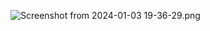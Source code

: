 ![Screenshot from 2024-01-03 19-36-29.png](..%2F..%2FPictures%2FScreenshots%2FScreenshot%20from%202024-01-03%2019-36-29.png)